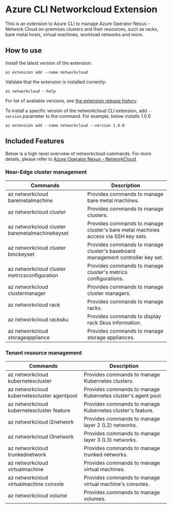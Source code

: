 # Azure CLI Networkcloud Extension #

This is an extension to Azure CLI to manage Azure Operator Nexus - Network Cloud on-premises clusters and their resources, such as racks, bare metal hosts, virtual machines, workload networks and more.

## How to use ##

Install the latest version of the extension:

```cli
az extension add --name networkcloud
```

Validate that the extension is installed correctly:

```cli
az networkcloud --help
```

For list of available versions, see [the extension release history][az-cli-networkcloud-cli-versions].

To install a specific version of the networkcloud CLI extension, add `--version` parameter to the command. For example, below installs 1.0.0

```cli
az extension add --name networkcloud --version 1.0.0
```

## Included Features ##

Below is a high-level overview of networkcloud commands.
For more details, please refer to [Azure Operator Nexus - NetworkCloud][networkcloud-microsoft-learn].

### Near-Edge cluster management ##

| Commands                                       | Description                                                                        |
|------------------------------------------------|------------------------------------------------------------------------------------|
| az networkcloud baremetalmachine               | Provides commands to manage bare metal machines.                                   |
| az networkcloud cluster                        | Provides commands to manage clusters.                                              |
| az networkcloud cluster baremetalmachinekeyset | Provides commands to manage cluster's bare metal machines access via SSH key sets. |
| az networkcloud cluster bmckeyset              | Provides commands to manage cluster's baseboard management controller key set.     |
| az networkcloud cluster metricsconfiguration   | Provides commands to manage cluster's metrics configurations.                      |
| az networkcloud clustermanager                 | Provides commands to manage cluster managers.                                      |
| az networkcloud rack                           | Provides commands to manage racks.                                                 |
| az networkcloud racksku                        | Provides commands to display rack Skus information.                                |
| az networkcloud storageappliance               | Provides commands to manage storage appliances.                                    |

### Tenant resource management ##

| Commands                                    | Description                                                  |
|---------------------------------------------|--------------------------------------------------------------|
| az networkcloud kubernetescluster           | Provides commands to manage Kubernetes clusters.             |
| az networkcloud kubernetescluster agentpool | Provides commands to manage Kubernetes cluster's agent pool. |
| az networkcloud kubernetescluster feature   | Provides commands to manage Kubernetes cluster's feature.    |
| az networkcloud l2network                   | Provides commands to manage layer 2 (L2) networks.           |
| az networkcloud l3network                   | Provides commands to manage layer 3 (L3) networks.           |
| az networkcloud trunkednetwork              | Provides commands to manage trunked networks.                |
| az networkcloud virtualmachine              | Provides commands to manage virtual machines.                |
| az networkcloud virtualmachine console      | Provides commands to manage virtual machine's consoles.      |
| az networkcloud volume                      | Provides commands to manage volumes.                         |

<!-- LINKS - External -->
[networkcloud-microsoft-learn]: https://learn.microsoft.com/en-us/azure/operator-nexus/

[az-cli-networkcloud-cli-versions]: https://github.com/Azure/azure-cli-extensions/blob/main/src/networkcloud/HISTORY.rst
